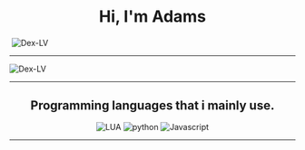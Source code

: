 <h1 align="center">Hi, I'm Adams</h1>
<!-- <h3 align="center">A Student who is learning computer science</h3> -->

<p>&nbsp;<img align="center" src="https://github-readme-stats.vercel.app/api?username=Dex-LV&show_icons=true&locale=en" alt="Dex-LV" /></p>

----------

<p><img align="center" src="https://github-readme-streak-stats.herokuapp.com/?user=Dex-LV&" alt="Dex-LV" /></p>

-----------

<h2 align="center">Programming languages that i mainly use.</h2>
<p align="center">
  <img alt="LUA" src="https://img.shields.io/badge/lua-%232C2D72.svg?style=for-the-badge&logo=lua&logoColor=white"></a> 
  <img alt="python" src="https://img.shields.io/badge/python-000000?style=for-the-badge&logo=python&logoColor=f2c83f"></a>
<!--   <img alt="MySQL" src="https://img.shields.io/badge/mysql-%2300f.svg?style=for-the-badge&logo=mysql&logoColor=white"></a>  -->
  <img alt="Javascript" src="https://img.shields.io/badge/-JavaScript-090909?style=for-the-badge&logo=JavaScript&logoColor=E9D54D"></a>   
</p>

-----------
